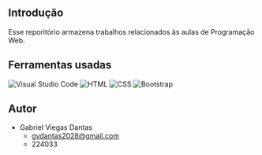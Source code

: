 ## Introdução

Esse reporitório armazena trabalhos relacionados às aulas de Programação Web.

## Ferramentas usadas

![Visual Studio Code](https://img.shields.io/badge/Visual%20Studio%20Code-0D1117?style=for-the-badge&logo=visual-studio-code&logoColor=2FA7F1)
![HTML](https://img.shields.io/badge/-HTML5-0D1117?style=for-the-badge&logo=html5&logoColor=E34F26)
![CSS](https://img.shields.io/badge/-CSS3-0D1117?style=for-the-badge&logo=CSS3&logoColor=1572B6)
![Bootstrap](https://img.shields.io/badge/-bootstrap-0D1117?style=for-the-badge&logo=bootstrap&labelColor=0D1117)

## Autor

- Gabriel Viegas Dantas
  - gvdantas2028@gmail.com
  - 224033

